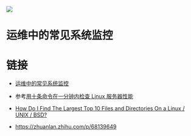 [![](https://i.postimg.cc/WzXsh0MX/image.png)](https://github.com/wx-chevalier/Backend-Series)

# 运维中的常见系统监控

# 链接

- [运维中的常见系统监控]()

- 参考[用十条命令在一分钟内检查 Linux 服务器性能](http://www.infoq.com/cn/news/2015/12/linux-performance)

- [How Do I Find The Largest Top 10 Files and Directories On a Linux / UNIX / BSD?](http://www.cyberciti.biz/faq/how-do-i-find-the-largest-filesdirectories-on-a-linuxunixbsd-filesystem/)

- https://zhuanlan.zhihu.com/p/68139649